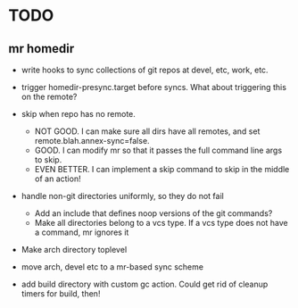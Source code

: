 TODO
====

## mr homedir

* write hooks to sync collections of git repos at devel, etc, work, etc.

* trigger homedir-presync.target before syncs. What about triggering this on the remote?

* skip when repo has no remote.
  - NOT GOOD. I can make sure all dirs have all remotes, and set remote.blah.annex-sync=false.
  - GOOD. I can modify mr so that it passes the full command line args to skip.
  - EVEN BETTER. I can implement a skip command to skip in the middle of an action!

* handle non-git directories uniformly, so they do not fail
  - Add an include that defines noop versions of the git commands?
  - Make all directories belong to a vcs type. If a vcs type does not have a command, mr ignores it

* Make arch directory toplevel

* move arch, devel etc to a mr-based sync scheme

* add build directory with custom gc action. Could get rid of cleanup timers for build, then!

